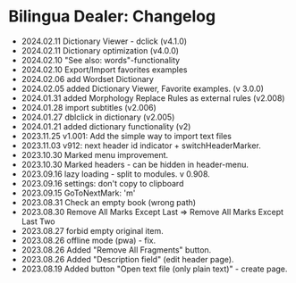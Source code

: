 # Bilingua Dealer: Changelog

- 2024.02.11 Dictionary Viewer - dclick (v4.1.0)
- 2024.02.11 Dictionary optimization (v4.0.0)
- 2024.02.10 "See also: words"-functionality
- 2024.02.10 Export/Import favorites examples
- 2024.02.06 add Wordset Dictionary
- 2024.02.05 added Dictionary Viewer, Favorite examples. (v 3.0.0)
- 2024.01.31 added Morphology Replace Rules as external rules  (v2.008)
- 2024.01.28 import subtitles (v2.006)
- 2024.01.27 dblclick in dictionary (v2.005)
- 2024.01.21 added dictionary functionality (v2)
- 2023.11.25 v1.001: Add the simple way to import text files
- 2023.11.03 v912: next header id indicator + switchHeaderMarker.
- 2023.10.30 Marked menu improvement.
- 2023.10.30 Marked headers - can be hidden in header-menu.
- 2023.09.16 lazy loading - split to modules. v 0.908.
- 2023.09.16 settings: don't copy to clipboard
- 2023.09.15 GoToNextMark: 'm'
- 2023.08.31 Check an empty book (wrong path)
- 2023.08.30 Remove All Marks Except Last => Remove All Marks Except Last Two
- 2023.08.27 forbid empty original item.
- 2023.08.26 offline mode (pwa) - fix.
- 2023.08.26 Added "Remove All Fragments" button.
- 2023.08.26 Added "Description field" (edit header page).
- 2023.08.19 Added button "Open text file (only plain text)" - create page.
